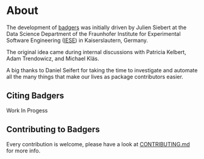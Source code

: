 # About

The development of [badgers](https://github.com/Fraunhofer-IESE/badgers) was initially driven by Julien Siebert at the Data Science Department of the Fraunhofer Institute for Experimental Software Engineering ([IESE](https://www.iese.fraunhofer.de/)) in Kaiserslautern, Germany.

The original idea came during internal discussions with Patricia Kelbert, Adam Trendowicz, and Michael Kläs.

A big thanks to Daniel Seifert for taking the time to investigate and automate all the many things that make our lives as package contributors easier.

## Citing Badgers
    
Work In Progess

## Contributing to Badgers

Every contribution is welcome, please have a look at [CONTRIBUTING.md](https://github.com/Fraunhofer-IESE/badgers/blob/main/CONTRIBUTING.md) for more info.




